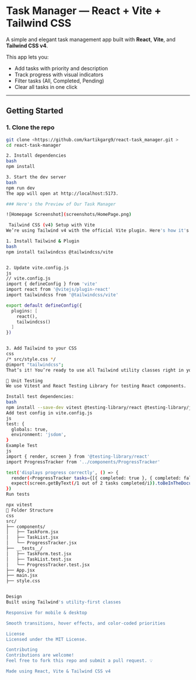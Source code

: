 # Task Manager — React + Vite + Tailwind CSS

A simple and elegant task management app built with **React**, **Vite**, and **Tailwind CSS v4**.

This app lets you:
-  Add tasks with priority and description
-  Track progress with visual indicators
-  Filter tasks (All, Completed, Pending)
-  Clear all tasks in one click

---

##  Getting Started



### 1. Clone the repo

```bash
git clone <https://github.com/kartikgarg9/react-task_manager.git >
cd react-task-manager

2. Install dependencies
bash
npm install

3. Start the dev server
bash
npm run dev
The app will open at http://localhost:5173.

### Here's the Preview of Our Task Manager

![Homepage Screenshot](screenshots/HomePage.png) 

 Tailwind CSS (v4) Setup with Vite
We’re using Tailwind v4 with the official Vite plugin. Here's how it's set up:

1. Install Tailwind & Plugin
bash
npm install tailwindcss @tailwindcss/vite


2. Update vite.config.js
js
// vite.config.js
import { defineConfig } from 'vite'
import react from '@vitejs/plugin-react'
import tailwindcss from '@tailwindcss/vite'

export default defineConfig({
  plugins: [
    react(),
    tailwindcss()
  ]
})


3. Add Tailwind to your CSS
css
/* src/style.css */
@import "tailwindcss";
That’s it! You’re ready to use all Tailwind utility classes right in your components.

🧪 Unit Testing
We use Vitest and React Testing Library for testing React components.

Install test dependencies:
bash
npm install --save-dev vitest @testing-library/react @testing-library/jest-dom jsdom
Add test config in vite.config.js
js
test: {
  globals: true,
  environment: 'jsdom',
}
Example Test
js
import { render, screen } from '@testing-library/react'
import ProgressTracker from '../components/ProgressTracker'

test('displays progress correctly', () => {
  render(<ProgressTracker tasks={[{ completed: true }, { completed: false }]} />)
  expect(screen.getByText(/1 out of 2 tasks completed/i)).toBeInTheDocument()
})
Run tests

npx vitest
📁 Folder Structure
css
src/
├── components/
│   ├── TaskForm.jsx
│   ├── TaskList.jsx
│   └── ProgressTracker.jsx
├── __tests__/
│   ├── TaskForm.test.jsx
│   ├── TaskList.test.jsx
│   └── ProgressTracker.test.jsx
├── App.jsx
├── main.jsx
├── style.css


Design
Built using Tailwind's utility-first classes

Responsive for mobile & desktop

Smooth transitions, hover effects, and color-coded priorities

License
Licensed under the MIT License.

Contributing
Contributions are welcome!
Feel free to fork this repo and submit a pull request. 💡

Made using React, Vite & Tailwind CSS v4
